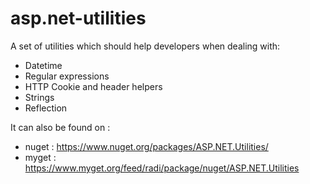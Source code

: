 # asp.net-utilities
A set of utilities which should help developers when dealing with:
* Datetime 
* Regular expressions
* HTTP Cookie and header helpers
* Strings
* Reflection

It can also be found on : 
* nuget : https://www.nuget.org/packages/ASP.NET.Utilities/
* myget : https://www.myget.org/feed/radi/package/nuget/ASP.NET.Utilities

